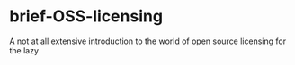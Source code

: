 # brief-OSS-licensing
A not at all extensive introduction to the world of open source licensing for the lazy
